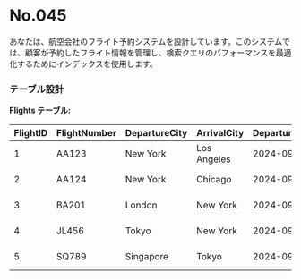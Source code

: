 # No.045

あなたは、航空会社のフライト予約システムを設計しています。このシステムでは、顧客が予約したフライト情報を管理し、検索クエリのパフォーマンスを最適化するためにインデックスを使用します。

### テーブル設計

**Flights テーブル:**

| FlightID | FlightNumber | DepartureCity | ArrivalCity | DepartureDate | ArrivalDate |
|----------|--------------|---------------|-------------|---------------|-------------|
| 1        | AA123        | New York      | Los Angeles | 2024-09-01    | 2024-09-01  |
| 2        | AA124        | New York      | Chicago     | 2024-09-02    | 2024-09-02  |
| 3        | BA201        | London        | New York    | 2024-09-03    | 2024-09-03  |
| 4        | JL456        | Tokyo         | New York    | 2024-09-04    | 2024-09-04  |
| 5        | SQ789        | Singapore     | Tokyo       | 2024-09-05    | 2024-09-05  |
